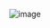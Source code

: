 ![image](https://github.com/tenmasu/tenmasu/assets/152469938/38ed1c1c-9a72-477a-a6d5-91f42ce95ea1)

